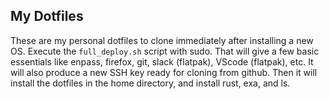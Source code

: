## My Dotfiles

These are my personal dotfiles to clone immediately after installing a new OS. Execute the `full_deploy.sh` script with sudo. That will give a few basic essentials like enpass, firefox, git, slack (flatpak), VScode (flatpak), etc. It will also produce a new SSH key ready for cloning from github. Then it will install the dotfiles in the home directory, and install rust, exa, and ls.